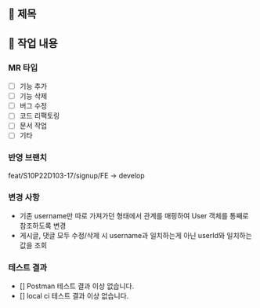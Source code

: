 ## 📕 제목

## 📗 작업 내용

### MR 타입

- [ ] 기능 추가
- [ ] 기능 삭제
- [ ] 버그 수정
- [ ] 코드 리팩토링
- [ ] 문서 작업
- [ ] 기타

### 반영 브랜치

feat/S10P22D103-17/signup/FE -> develop

### 변경 사항

- 기존 username만 따로 가져가던 형태에서 관계를 매핑하여 User 객체를 통째로 참조하도록 변경
- 게시글, 댓글 모두 수정/삭제 시 username과 일치하는게 아닌 userId와 일치하는 값을 조회

### 테스트 결과

- [] Postman 테스트 결과 이상 없습니다.
- [] local ci 테스트 결과 이상 없습니다.
